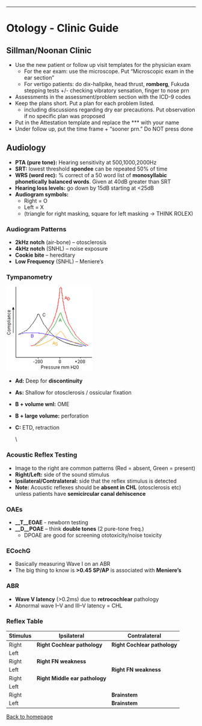 
---


# Otology - Clinic Guide

## Sillman/Noonan Clinic

* Use the new patient or follow up visit templates for the physician exam
  * For the ear exam: use the microscope. Put “Microscopic exam in the ear section”
  * For vertigo patients: do dix-hallpike, head thrust, **romberg**, Fukuda stepping tests +/- checking vibratory sensation, finger to nose prn
* Assessments in the assessment/problem section with the ICD-9 codes
* Keep the plans short. Put a plan for each problem listed.
  * including discussions regarding dry ear precautions. Put observation if no specific plan was proposed
* Put in the Attestation template and replace the \*\*\* with your name
* Under follow up, put the time frame + “sooner prn.” Do NOT press done


## Audiology

* **PTA (pure tone):** Hearing sensitivity at 500,1000,2000Hz
* **SRT:** lowest threshold **spondee** can be repeated 50% of time
* **WRS (word rec):** % correct of a 50 word list of **monosyllabic phonetically balanced words**. Given at 40dB greater than SRT
* **Hearing loss levels:** go down by 15dB starting at <25dB
* **Audiogram symbols:**
  * Right = O
  * Left = X
  * (triangle for right masking, square for left masking → THINK ROLEX)


### Audiogram Patterns

* **2kHz notch** (air-bone) – otosclerosis
* **4kHz notch** (SNHL) – noise exposure
* **Cookie bite** – hereditary
* **Low Frequency** (SNHL) – Meniere’s


### Tympanometry

 ![Tympanogram Types](../../media/image3.png "right-50")

* **Ad:** Deep for **discontinuity**
* **As:** Shallow for otosclerosis / ossicular fixation
* **B + volume wnl:** OME
* **B + large volume:** perforation
* **C:** ETD, retraction

  \

### Acoustic Reflex Testing

* Image to the right are common patterns (Red = absent, Green = present)
* **Right/Left:** side of the sound stimulus
* **Ipsilateral/Contralateral:** side that the reflex stimulus is detected
* **Note:** Acoustic reflexes should be **absent in CHL** (otosclerosis etc) unless patients have **semicircular canal dehiscence**


### OAEs

* **__T__EOAE** - newborn testing
* **__D__POAE** – think **double tones** (2 pure-tone freq.)
  * DPOAE are good for screening ototoxicity/noise toxicity


### ECochG

* Basically measuring Wave I on an ABR
* The big thing to know is **>0.45 SP/AP** is associated with **Meniere’s**


### ABR

* **Wave V latency** (>0.2ms) due to **retrocochlear** pathology
* Abnormal wave I–V and III–V latency = CHL


### Reflex Table

| Stimulus | Ipsilateral | Contralateral |
|----|----|----|
| Right | **Right Cochlear pathology** | **Right Cochlear pathology** |
| Left |    |    |
| Right | **Right FN weakness** |    |
| Left |    | **Right FN weakness** |
| Right | **Right Middle ear pathology** |    |
| Left |    |    |
| Right |    | **Brainstem** |
| Left |    | **Brainstem** |


[Back to homepage](../../index.html)


